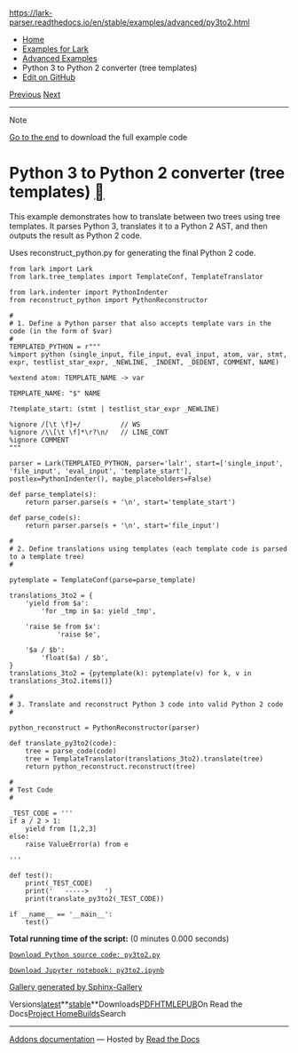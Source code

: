 https://lark-parser.readthedocs.io/en/stable/examples/advanced/py3to2.html

- [Home](https://lark-parser.readthedocs.io/en/stable/index.html)
- [Examples for Lark](https://lark-parser.readthedocs.io/en/stable/examples/index.html)
- [Advanced Examples](https://lark-parser.readthedocs.io/en/stable/examples/advanced/index.html)
- Python 3 to Python 2 converter (tree templates)
- [Edit on GitHub](https://github.com/lark-parser/lark/blob/acfe33d943a1310f3ca26145eb2896bc5c4955c9/docs/examples/advanced/py3to2.rst)

[Previous](https://lark-parser.readthedocs.io/en/stable/examples/advanced/prioritizer.html "Custom SPPF Prioritizer") [Next](https://lark-parser.readthedocs.io/en/stable/examples/advanced/python_parser.html "Grammar-complete Python Parser")

* * *

Note

[Go to the end](https://lark-parser.readthedocs.io/en/stable/examples/advanced/py3to2.html#sphx-glr-download-examples-advanced-py3to2-py)
to download the full example code

# Python 3 to Python 2 converter (tree templates) [](https://lark-parser.readthedocs.io/en/stable/examples/advanced/py3to2.html\#python-3-to-python-2-converter-tree-templates "Permalink to this heading")

This example demonstrates how to translate between two trees using tree templates.
It parses Python 3, translates it to a Python 2 AST, and then outputs the result as Python 2 code.

Uses reconstruct\_python.py for generating the final Python 2 code.

```
from lark import Lark
from lark.tree_templates import TemplateConf, TemplateTranslator

from lark.indenter import PythonIndenter
from reconstruct_python import PythonReconstructor

#
# 1. Define a Python parser that also accepts template vars in the code (in the form of $var)
#
TEMPLATED_PYTHON = r"""
%import python (single_input, file_input, eval_input, atom, var, stmt, expr, testlist_star_expr, _NEWLINE, _INDENT, _DEDENT, COMMENT, NAME)

%extend atom: TEMPLATE_NAME -> var

TEMPLATE_NAME: "$" NAME

?template_start: (stmt | testlist_star_expr _NEWLINE)

%ignore /[\t \f]+/          // WS
%ignore /\\[\t \f]*\r?\n/   // LINE_CONT
%ignore COMMENT
"""

parser = Lark(TEMPLATED_PYTHON, parser='lalr', start=['single_input', 'file_input', 'eval_input', 'template_start'], postlex=PythonIndenter(), maybe_placeholders=False)

def parse_template(s):
    return parser.parse(s + '\n', start='template_start')

def parse_code(s):
    return parser.parse(s + '\n', start='file_input')

#
# 2. Define translations using templates (each template code is parsed to a template tree)
#

pytemplate = TemplateConf(parse=parse_template)

translations_3to2 = {
    'yield from $a':
        'for _tmp in $a: yield _tmp',

    'raise $e from $x':
            'raise $e',

    '$a / $b':
        'float($a) / $b',
}
translations_3to2 = {pytemplate(k): pytemplate(v) for k, v in translations_3to2.items()}

#
# 3. Translate and reconstruct Python 3 code into valid Python 2 code
#

python_reconstruct = PythonReconstructor(parser)

def translate_py3to2(code):
    tree = parse_code(code)
    tree = TemplateTranslator(translations_3to2).translate(tree)
    return python_reconstruct.reconstruct(tree)

#
# Test Code
#

_TEST_CODE = '''
if a / 2 > 1:
    yield from [1,2,3]
else:
    raise ValueError(a) from e

'''

def test():
    print(_TEST_CODE)
    print('   ----->    ')
    print(translate_py3to2(_TEST_CODE))

if __name__ == '__main__':
    test()

```

**Total running time of the script:** (0 minutes 0.000 seconds)

[`Download Python source code: py3to2.py`](https://lark-parser.readthedocs.io/en/stable/_downloads/347194332333371dddab71778db00fd5/py3to2.py)

[`Download Jupyter notebook: py3to2.ipynb`](https://lark-parser.readthedocs.io/en/stable/_downloads/c1123c2587eda70bc64752df00c577b1/py3to2.ipynb)

[Gallery generated by Sphinx-Gallery](https://sphinx-gallery.github.io/)

Versions[latest](https://lark-parser.readthedocs.io/en/latest/examples/advanced/py3to2.html)**[stable](https://lark-parser.readthedocs.io/en/stable/examples/advanced/py3to2.html)**Downloads[PDF](https://lark-parser.readthedocs.io/_/downloads/en/stable/pdf/)[HTML](https://lark-parser.readthedocs.io/_/downloads/en/stable/htmlzip/)[EPUB](https://lark-parser.readthedocs.io/_/downloads/en/stable/epub/)On Read the Docs[Project Home](https://app.readthedocs.org/projects/lark-parser/?utm_source=lark-parser&utm_content=flyout)[Builds](https://app.readthedocs.org/projects/lark-parser/builds/?utm_source=lark-parser&utm_content=flyout)Search

* * *

[Addons documentation](https://docs.readthedocs.io/page/addons.html?utm_source=lark-parser&utm_content=flyout) ― Hosted by
[Read the Docs](https://about.readthedocs.com/?utm_source=lark-parser&utm_content=flyout)
